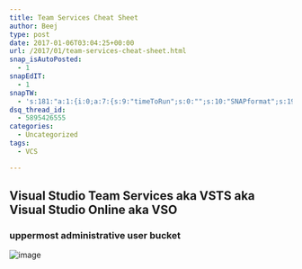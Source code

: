 ```yaml
---
title: Team Services Cheat Sheet
author: Beej
type: post
date: 2017-01-06T03:04:25+00:00
url: /2017/01/team-services-cheat-sheet.html
snap_isAutoPosted:
  - 1
snapEdIT:
  - 1
snapTW:
  - 's:181:"a:1:{i:0;a:7:{s:9:"timeToRun";s:0:"";s:10:"SNAPformat";s:19:"%TITLE% - %EXCERPT%";s:8:"attchImg";s:1:"1";s:9:"isAutoImg";s:1:"A";s:8:"imgToUse";s:0:"";s:4:"doTW";i:0;s:2:"do";i:0;}}";'
dsq_thread_id:
  - 5895426555
categories:
  - Uncategorized
tags:
  - VCS

---
```

## Visual Studio Team Services aka VSTS aka Visual Studio Online aka VSO

### uppermost administrative user bucket

![image][1]

 [1]: https://cloud.githubusercontent.com/assets/6301228/21706134/a3003a24-d379-11e6-9119-078812104661.png